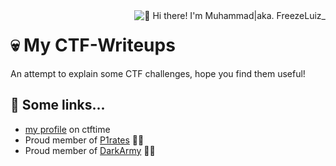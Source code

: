 <img align="right" src="https://github.com/FreezeLuiz/CTF-Writeups/blob/master/stash/freezeluiz.gif" alt="👋 Hi there! I'm Muhammad|aka. FreezeLuiz_" title="👋 Hi there! I'm Muhammad|aka. FreezeLuiz_"/>

# 💀 My CTF-Writeups
An attempt to explain some CTF challenges, hope you find them useful!

## 🚩 Some links...

* [my profile](https://ctftime.org/user/61999) on ctftime
* Proud member of [P1rates](https://ctftime.org/team/113157) 🏴‍☠️
* Proud member of [DarkArmy](https://ctftime.org/team/26569) 🐱‍👤
